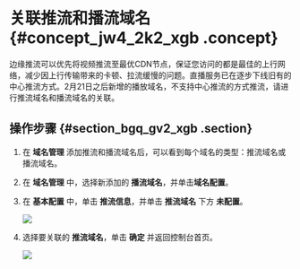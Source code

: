 # 关联推流和播流域名 {#concept_jw4_2k2_xgb .concept}

边缘推流可以优先将视频推流至最优CDN节点，保证您访问的都是最佳的上行网络，减少因上行传输带来的卡顿、拉流缓慢的问题。直播服务已在逐步下线旧有的中心推流方式。2月21日之后新增的播放域名，不支持中心推流的方式推流，请进行推流域名和播流域名的关联。

## 操作步骤 {#section_bgq_gv2_xgb .section}

1.  在 **域名管理** 添加推流和播流域名后，可以看到每个域名的类型：推流域名或播流域名。
2.  在 **域名管理** 中，选择新添加的 **播流域名**，并单击**域名配置**。
3.  在 **基本配置** 中，单击 **推流信息**，并单击 **推流域名** 下方 **未配置**。

    ![](http://static-aliyun-doc.oss-cn-hangzhou.aliyuncs.com/assets/img/131221/155107352539520_zh-CN.png)

4.  选择要关联的 **推流域名**，单击 **确定** 并返回控制台首页。

    ![](http://static-aliyun-doc.oss-cn-hangzhou.aliyuncs.com/assets/img/131221/155107352539522_zh-CN.png)


